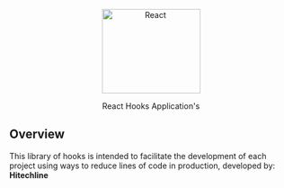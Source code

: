 <p align="center">
  <a href="https://github.com/hitechline/react/releases">
    <img src="https://avatars.githubusercontent.com/u/62222550?s=400&u=e17d1d777fbdb3449e7296a60c4513dc34270ea8&v=4" height="150" width="175" alt="React" />
  </a>
</p>

<p align="center">React Hooks Application's</p>

## Overview

This library of hooks is intended to facilitate the development of each project using ways to reduce lines of code in production, developed by: **Hitechline**
